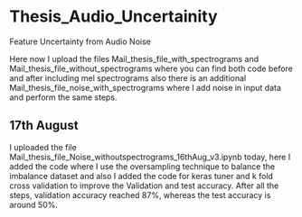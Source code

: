# Thesis_Audio_Uncertainity
Feature Uncertainty from Audio Noise

Here now I upload the files Mail_thesis_file_with_spectrograms and Mail_thesis_file_without_spectrograms where you can find both code before and after including mel spectrograms also there is an additional Mail_thesis_file_noise_with_spectrograms where I add noise in input data and perform the same steps.

## 17th August

I uploaded the file Mail_thesis_file_Noise_withoutspectrograms_16thAug_v3.ipynb today, here I added the code where I use the oversampling technique to balance the imbalance dataset and also I added the code for keras tuner and k fold cross validation to improve the Validation and test accuracy. After all the steps, validation accuracy reached 87%, whereas the test accuracy is around 50%.


